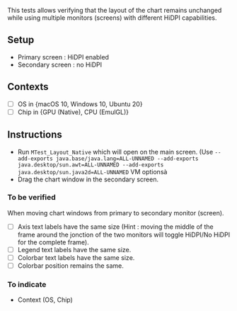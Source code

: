 This tests allows verifying that the layout of the chart remains unchanged while using multiple monitors (screens) with different HiDPI capabilities.

## Setup
- Primary screen : HiDPI enabled
- Secondary screen : no HiDPI

## Contexts
- [ ] OS in {macOS 10, Windows 10, Ubuntu 20}
- [ ] Chip in {GPU (Native), CPU (EmulGL)}

## Instructions
- Run `MTest_Layout_Native` which will open on the main screen. (Use `--add-exports java.base/java.lang=ALL-UNNAMED --add-exports java.desktop/sun.awt=ALL-UNNAMED --add-exports java.desktop/sun.java2d=ALL-UNNAMED` VM optionsà
- Drag the chart window in the secondary screen.

### To be verified
When moving chart windows from primary to secondary monitor (screen).
- [ ] Axis text labels have the same size (Hint : moving the middle of the frame around the jonction of the two monitors will toggle HiDPI/No HiDPI for the complete frame).
- [ ] Legend text labels have the same size.
- [ ] Colorbar text labels have the same size.
- [ ] Colorbar position remains the same.

### To indicate
- Context (OS, Chip)